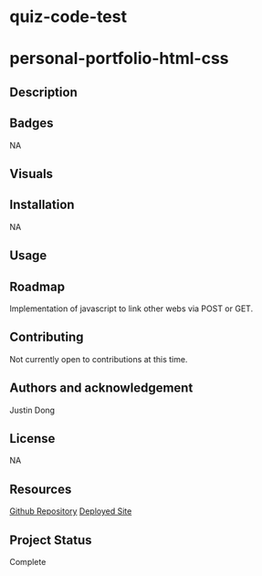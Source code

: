 # quiz-code-test
# personal-portfolio-html-css


## Description 


## Badges

NA

## Visuals

## Installation

NA 
## Usage


## Roadmap

Implementation of javascript to link other webs via POST or GET.

## Contributing

Not currently open to contributions at this time.

## Authors and acknowledgement

Justin Dong
## License

NA

## Resources

[Github Repository]()
[Deployed Site]()

## Project Status

Complete